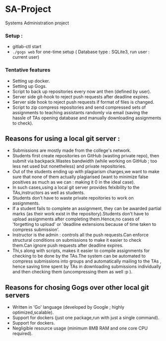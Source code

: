 # SA-Project
Systems Administration project 

### Setup :
* gitlab-ctl start
* ```./gogs web``` for one-time setup ( Database type : SQLite3, run user : current user)

### Tentative features 

* Setting up docker.
* Setting up Gogs.
* Script to back up repositories every now ant then (defined by user).
* Server side git-hook to reject push requests after deadline expires.
* Server side hook to reject push requests if format of files is changed.
* Script to zip compress repositories and send compressed sets of assignments to teaching assistants randomly via email (saving the hassle of TAs opening database and manually downloading assignments to check).

## Reasons for using a local git server :

* Submissions are mostly made from the college's network.
* Students first create repositories on GitHub (wasting private repo), then submit via backpack.Wastes bandwidth (while working on GitHub ; too less net used but nonetheless) and private repositories.
* Out of the students ending up with plagiarism charges,we want to make sure that none of them actually plagiarised (want to minimize false positives as much as we can : making it 0 in the ideal case).
* In such cases,using a local git server provides felxibility to the TAs,instructors as well as students.
* Students don't have to waste private repoitories to work on assignments.
* If a student fails to complete an assignment, they can be awarded partial marks (as their work exist in the repository).Students don't have to upload assignments after completing them.Hence,no cases of 'forgetting to upload' or 'deadline extensions because of time taken to compress submission'.
* Instructor is the admin : controls all the push requests.Can enforce structural conditions on submissions to make it easier to check them.Can ignore push requests after deadline expires.
* Thi,s along with scripts, makes it easier to compile assignments for checking to be done by the TAs.The system can be automated to compress submissions into groups and automatically mailing to the TAs , hence saving time spent by TAs in downloading submissions individually and then checking them (uncompressing them as well :p ).

## Reasons for chosing Gogs over other local git servers 

* Written in 'Go' language (developed by Google ; highly optimized,scalable).
* Support for dockers (just one package,run with just a single command).
* Support for dockers.
* Negligible resource usage (minimum 8MB RAM and one core CPU required).
